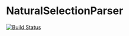 # NaturalSelectionParser

[![Build Status](https://github.com/lmiq/NaturalSelectionParser.jl/actions/workflows/CI.yml/badge.svg?branch=main)](https://github.com/lmiq/NaturalSelectionParser.jl/actions/workflows/CI.yml?query=branch%3Amain)
